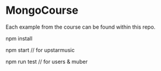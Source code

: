 # MongoCourse

Each example from the course can be found within this repo.

npm install

npm start // for upstarmusic

npm run test // for users & muber
